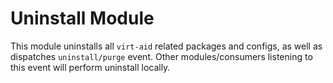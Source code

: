 # Uninstall Module

This module uninstalls all `virt-aid` related packages and configs, as well as dispatches `uninstall/purge` event. Other modules/consumers listening to this event will perform uninstall locally.
